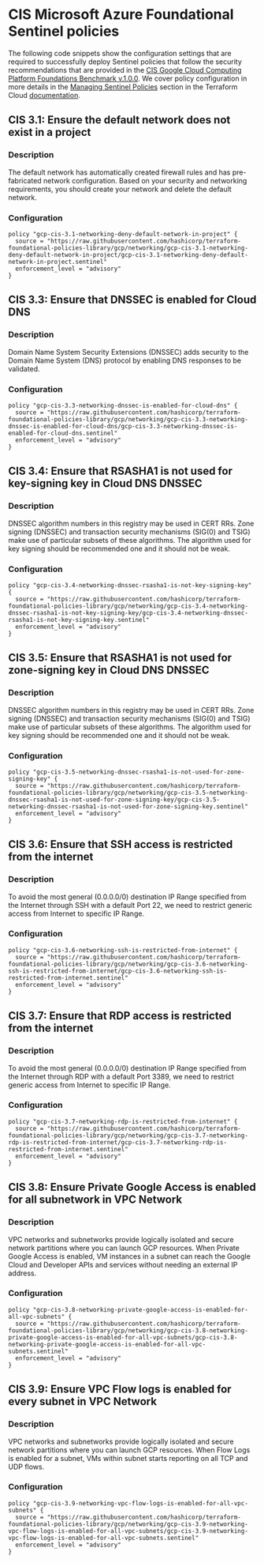 #  CIS Microsoft Azure Foundational Sentinel policies

The following code snippets show the configuration settings that are required to successfully deploy Sentinel policies that follow the security recommendations that are provided in the [CIS Google Cloud Computing Platform Foundations Benchmark v.1.0.0](https://www.cisecurity.org/benchmark/google_cloud_computing_platform/). We cover policy configuration in more details in the [Managing Sentinel Policies](https://www.terraform.io/docs/cloud/sentinel/manage-policies.html) section in the Terraform Cloud [documentation](https://www.terraform.io/docs/cloud/index.html).

## CIS 3.1: Ensure the default network does not exist in a project

### Description
The default network has automatically created firewall rules and has pre-fabricated network configuration. Based on your security and networking requirements, you should create your network and delete the default network.

### Configuration

```hcl
policy "gcp-cis-3.1-networking-deny-default-network-in-project" {
  source = "https://raw.githubusercontent.com/hashicorp/terraform-foundational-policies-library/gcp/networking/gcp-cis-3.1-networking-deny-default-network-in-project/gcp-cis-3.1-networking-deny-default-network-in-project.sentinel"
  enforcement_level = "advisory"
}
```

## CIS 3.3: Ensure that DNSSEC is enabled for Cloud DNS

### Description
Domain Name System Security Extensions (DNSSEC) adds security to the Domain Name System (DNS) protocol by enabling DNS responses to be validated.

### Configuration

```hcl
policy "gcp-cis-3.3-networking-dnssec-is-enabled-for-cloud-dns" {
  source = "https://raw.githubusercontent.com/hashicorp/terraform-foundational-policies-library/gcp/networking/gcp-cis-3.3-networking-dnssec-is-enabled-for-cloud-dns/gcp-cis-3.3-networking-dnssec-is-enabled-for-cloud-dns.sentinel"
  enforcement_level = "advisory"
}
```

## CIS 3.4: Ensure that RSASHA1 is not used for key-signing key in Cloud DNS DNSSEC

### Description
DNSSEC algorithm numbers in this registry may be used in CERT RRs. Zone signing (DNSSEC) and transaction security mechanisms (SIG(0) and TSIG) make use of particular subsets of these algorithms. The algorithm used for key signing should be recommended one and it should not be weak.

### Configuration

```hcl
policy "gcp-cis-3.4-networking-dnssec-rsasha1-is-not-key-signing-key" {
  source = "https://raw.githubusercontent.com/hashicorp/terraform-foundational-policies-library/gcp/networking/gcp-cis-3.4-networking-dnssec-rsasha1-is-not-key-signing-key/gcp-cis-3.4-networking-dnssec-rsasha1-is-not-key-signing-key.sentinel"
  enforcement_level = "advisory"
}
```

## CIS 3.5: Ensure that RSASHA1 is not used for zone-signing key in Cloud DNS DNSSEC

### Description
DNSSEC algorithm numbers in this registry may be used in CERT RRs. Zone signing (DNSSEC) and transaction security mechanisms (SIG(0) and TSIG) make use of particular subsets of these algorithms. The algorithm used for key signing should be recommended one and it should not be weak.

### Configuration

```hcl
policy "gcp-cis-3.5-networking-dnssec-rsasha1-is-not-used-for-zone-signing-key" {
  source = "https://raw.githubusercontent.com/hashicorp/terraform-foundational-policies-library/gcp/networking/gcp-cis-3.5-networking-dnssec-rsasha1-is-not-used-for-zone-signing-key/gcp-cis-3.5-networking-dnssec-rsasha1-is-not-used-for-zone-signing-key.sentinel"
  enforcement_level = "advisory"
}
```

## CIS 3.6: Ensure that SSH access is restricted from the internet

### Description
To avoid the most general (0.0.0.0/0) destination IP Range specified from the Internet through SSH with a default Port 22, we need to restrict generic access from Internet to specific IP Range.

### Configuration

```hcl
policy "gcp-cis-3.6-networking-ssh-is-restricted-from-internet" {
  source = "https://raw.githubusercontent.com/hashicorp/terraform-foundational-policies-library/gcp/networking/gcp-cis-3.6-networking-ssh-is-restricted-from-internet/gcp-cis-3.6-networking-ssh-is-restricted-from-internet.sentinel"
  enforcement_level = "advisory"
}
```

## CIS 3.7: Ensure that RDP access is restricted from the internet

### Description
To avoid the most general (0.0.0.0/0) destination IP Range specified from the Internet through RDP with a default Port 3389, we need to restrict generic access from Internet to specific IP Range.

### Configuration

```hcl
policy "gcp-cis-3.7-networking-rdp-is-restricted-from-internet" {
  source = "https://raw.githubusercontent.com/hashicorp/terraform-foundational-policies-library/gcp/networking/gcp-cis-3.7-networking-rdp-is-restricted-from-internet/gcp-cis-3.7-networking-rdp-is-restricted-from-internet.sentinel"
  enforcement_level = "advisory"
}
```

## CIS 3.8: Ensure Private Google Access is enabled for all subnetwork in VPC Network

### Description
VPC networks and subnetworks provide logically isolated and secure network partitions where you can launch GCP resources. When Private Google Access is enabled, VM instances in a subnet can reach the Google Cloud and Developer APIs and services without needing an external IP address.

### Configuration

```hcl
policy "gcp-cis-3.8-networking-private-google-access-is-enabled-for-all-vpc-subnets" {
  source = "https://raw.githubusercontent.com/hashicorp/terraform-foundational-policies-library/gcp/networking/gcp-cis-3.8-networking-private-google-access-is-enabled-for-all-vpc-subnets/gcp-cis-3.8-networking-private-google-access-is-enabled-for-all-vpc-subnets.sentinel"
  enforcement_level = "advisory"
}
```

## CIS 3.9: Ensure VPC Flow logs is enabled for every subnet in VPC Network

### Description
VPC networks and subnetworks provide logically isolated and secure network partitions where you can launch GCP resources. When Flow Logs is enabled for a subnet, VMs within subnet starts reporting on all TCP and UDP flows.

### Configuration

```hcl
policy "gcp-cis-3.9-networking-vpc-flow-logs-is-enabled-for-all-vpc-subnets" {
  source = "https://raw.githubusercontent.com/hashicorp/terraform-foundational-policies-library/gcp/networking/gcp-cis-3.9-networking-vpc-flow-logs-is-enabled-for-all-vpc-subnets/gcp-cis-3.9-networking-vpc-flow-logs-is-enabled-for-all-vpc-subnets.sentinel"
  enforcement_level = "advisory"
}
```